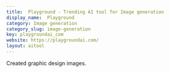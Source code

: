 ```yaml
---
title:  Playground - Trending AI tool for Image generation
display_name:  Playground
category: Image generation
category_slug: image-generation
key: playgroundai_com
website: https://playgroundai.com/
layout: aitool
---
```


Created graphic design images.
